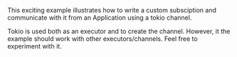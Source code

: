 This exciting example illustrates how to write a custom subsciption and communicate with it from an Application using a tokio channel.

Tokio is used both as an executor and to create the channel. However, it the example should work with other executors/channels. Feel free to experiment with it.

